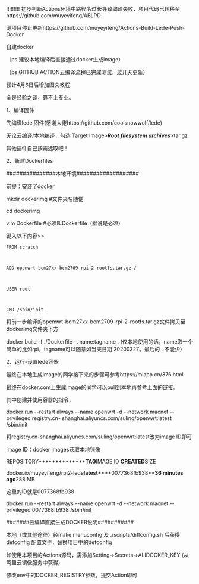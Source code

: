 !!!!!!!!!
初步判断Actions环境中路径名过长导致编译失败，项目代码已转移至https://github.com/muyeyifeng/ABLPD

源项目停止更新https://github.com/muyeyifeng/Actions-Build-Lede-Push-Docker

自建docker 


（ps.建议本地编译后直接通过docker生成image）

（ps.GITHUB ACTION云编译流程已完成测试，过几天更新）

预计4月6日后增加图文教程


全是经验之谈，算不上专业。





1、编译固件



先编译lede 固件(感谢大佬https://github.com/coolsnowwolf/lede)



无论云编译/本地编译，勾选 Target Image>***Root filesystem archives***>tar.gz



其他插件自己按需选取吧！





2、新建Dockerfiles





###############本地环境###################



前提：安装了docker



mkdir dockerimg #文件夹名随便



cd dockerimg



vim Dockerfile  #必须叫Dockerfile（据说是必须）



键入以下内容>>



    FROM scratch



    ADD openwrt-bcm27xx-bcm2709-rpi-2-rootfs.tar.gz /



    USER root



    CMD /sbin/init



将前一步编译的openwrt-bcm27xx-bcm2709-rpi-2-rootfs.tar.gz文件拷贝至dockerimg文件夹下方



docker build -f ./Dockerfile -t name:tagname .   (仅本地使用的话，name取一个简单的比如rpi，tagname可以随意如当天日期
20200327。最后的 . 不能少）




2、运行-设置lede容器



最终在本地生成image的同学接下来的步骤可参考https://mlapp.cn/376.html



最终在docker.com上生成image的同学可以pull到本地再参考上面的链接。



其中创建并使用容器的指令，



docker run --restart always --name openwrt -d --network macnet --privileged registry.cn-
shanghai.aliyuncs.com/suling/openwrt:latest /sbin/init



将registry.cn-shanghai.aliyuncs.com/suling/openwrt:latest改为image ID即可



image ID：docker images获取本地镜像



REPOSITORY********************************TAG******************IMAGE ID	************CREATED************SIZE



docker.io/muyeyifeng/rpi2-lede************latest****************0077368fb938********36 minutes ago******288 MB



这里的ID就是0077368fb938


docker run --restart always --name openwrt -d --network macnet --privileged 0077368fb938 /sbin/init





#######云编译直接生成DOCKER说明###########


本地（或其他途径）经make menuconfig 及 ./scripts/diffconfig.sh 后获得 defconfig 配置文件，替换项目中的defconfig


如使用本项目的Actions源码，需添加Setting->Secrets->ALIDOCKER_KEY  (从阿里云镜像服务中获得)


修改env中的DOCKER_REGISTRY参数，提交Action即可
